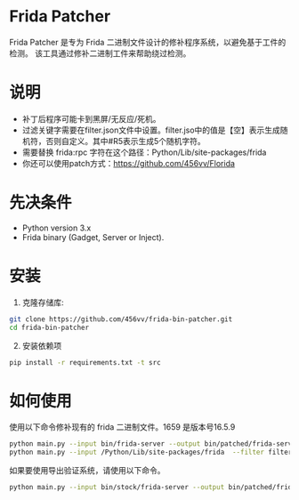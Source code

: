 # Frida Patcher
Frida Patcher 是专为 Frida 二进制文件设计的修补程序系统，以避免基于工件的检测。
该工具通过修补二进制工件来帮助绕过检测。

# 说明
- 补丁后程序可能卡到黑屏/无反应/死机。
- 过滤关键字需要在filter.json文件中设置。filter.jso中的值是【空】表示生成随机符，否则自定义。其中#R5表示生成5个随机字符。
- 需要替换 frida:rpc 字符在这个路径：Python/Lib/site-packages/frida
- 你还可以使用patch方式：https://github.com/456vv/Florida

# 先决条件
- Python version 3.x
- Frida binary (Gadget, Server or Inject).

# 安装
1. 克隆存储库:
```bash
git clone https://github.com/456vv/frida-bin-patcher.git
cd frida-bin-patcher
```

2. 安装依赖项
```bash
pip install -r requirements.txt -t src
```

# 如何使用
使用以下命令修补现有的 frida 二进制文件。1659 是版本号16.5.9
```bash
python main.py --input bin/frida-server --output bin/patched/frida-server --filter filter_elf.json --seed 1659
python main.py --input /Python/Lib/site-packages/frida  --filter filter_py.json --seed 1659

```
如果要使用导出验证系统，请使用以下命令。
```bash
python main.py --input bin/stock/frida-server --output bin/patched/frida-server --verify
```
